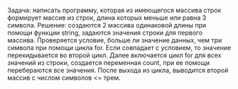 Задача: написать программу, которая из имеющегося массива строк формирует массив из строк, 
длина которых меньше или равна 3 символа.
Решение: создаются 2 массива одинаковой длины при помощи функции string, задаются значения строки для первого массива. Проверяется условие, больше ли значение данных, 
чем три символа при помощи цикла for. Если совпадает с условием, то значение перекидывается во второй цикл. Далее включается цикл for для всех значений из строки, 
создается переменная count, при ее помощи перебераются все значения. После выхода из цикла, выводится второй массив с числом символов <= трем.

